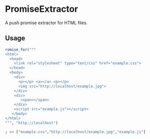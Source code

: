 # PromiseExtractor

A push promise extractor for HTML files.

## Usage

```julia
romise_for("""
<html>
  <head>
    <link rel="stylesheet" type="text/css" href="example.css">
  </head>
  <body>
    <div>
      <p></p> <a></a> <p></p>
      <img src="http://localhost/example.jpg">
    </div>
    <div>
       <span></span>
    </div>
    <script src="example.js"></script>
   </body>
</html>
""", "http://localhost")

; => ["example.css","http://localhost/example.jpg","example.js"]
```

